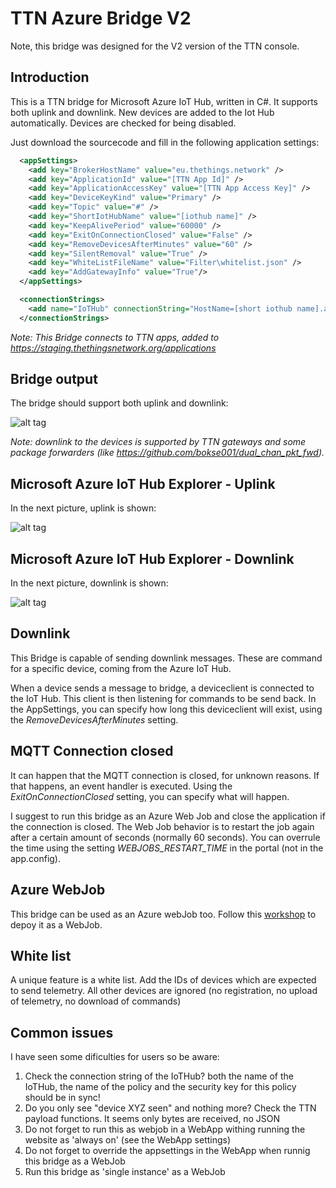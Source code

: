 # TTN Azure Bridge V2

Note, this bridge was designed for the V2 version of the TTN console.

## Introduction

This is a TTN bridge for Microsoft Azure IoT Hub, written in C#. It supports both uplink and downlink. New devices are added to the Iot Hub automatically. Devices are checked for being disabled.

Just download the sourcecode and fill in the following application settings:

```xml
  <appSettings>
    <add key="BrokerHostName" value="eu.thethings.network" />
    <add key="ApplicationId" value="[TTN App Id]" />
    <add key="ApplicationAccessKey" value="[TTN App Access Key]" />
    <add key="DeviceKeyKind" value="Primary" />
    <add key="Topic" value="#" />
    <add key="ShortIotHubName" value="[iothub name]" />
    <add key="KeepAlivePeriod" value="60000" />
    <add key="ExitOnConnectionClosed" value="False" />
    <add key="RemoveDevicesAfterMinutes" value="60" />
    <add key="SilentRemoval" value="True" />
    <add key="WhiteListFileName" value="Filter\whitelist.json" />
    <add key="AddGatewayInfo" value="True"/>
  </appSettings>

  <connectionStrings>
    <add name="IoTHub" connectionString="HostName=[short iothub name].azure-devices.net;SharedAccessKeyName=iothubowner;SharedAccessKey=[shared access key]" />
  </connectionStrings>
```
*Note: This Bridge connects to TTN apps, added to https://staging.thethingsnetwork.org/applications*

## Bridge output

The bridge should support both uplink and downlink:

![alt tag](img/Gateway.png)

*Note: downlink to the devices is supported by TTN gateways and some package forwarders (like https://github.com/bokse001/dual_chan_pkt_fwd).* 

## Microsoft Azure IoT Hub Explorer - Uplink

In the next picture, uplink is shown:

![alt tag](img/IotHubExplorer-uplink.png)

## Microsoft Azure IoT Hub Explorer - Downlink

In the next picture, downlink is shown:

![alt tag](img/IotHubExplorer-downlink.png)

## Downlink

This Bridge is capable of sending downlink messages. These are command for a specific device, coming from the Azure IoT Hub. 

When a device sends a message to bridge, a deviceclient is connected to the IoT Hub. This client is then listening for commands to be send back. In the AppSettings, you can specify how long this deviceclient will exist, using the *RemoveDevicesAfterMinutes* setting.

## MQTT Connection closed

It can happen that the MQTT connection is closed, for unknown reasons. If that happens, an event handler is executed. Using the *ExitOnConnectionClosed* setting, you can specify what will happen. 

I suggest to run this bridge as an Azure Web Job and close the application if the connection is closed. The Web Job behavior is to restart the job again after a certain amount of seconds (normally 60 seconds). You can overrule the time using the setting *WEBJOBS_RESTART_TIME* in the portal (not in the app.config).    

## Azure WebJob

This bridge can be used as an Azure webJob too. Follow this [workshop](workshop-ttncsharpbridge.md) to depoy it as a WebJob.

## White list

A unique feature is a white list. Add the IDs of devices which are expected to send telemetry. All other devices are ignored (no registration, no upload of telemetry, no download of commands)

## Common issues

I have seen some dificulties for users so be aware:

1. Check the connection string of the IoTHub? both the name of the IoTHub, the name of the policy and the security key for this policy should be in sync!
2. Do you only see "device XYZ seen" and nothing more? Check the TTN payload functions. It seems only bytes are received, no JSON
3. Do not forget to run this as webjob in a WebApp withing running the website as 'always on' (see the  WebApp settings)
4. Do not forget to override the appsettings in the WebApp when runnig this bridge as a WebJob
5. Run this bridge as 'single instance' as a WebJob

